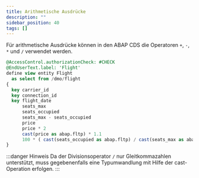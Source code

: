 ```yaml
---
title: Arithmetische Ausdrücke
description: ""
sidebar_position: 40
tags: []
---
```


Für arithmetische Ausdrücke können in den ABAP CDS die Operatoren `+`, `-`, `*` und `/` verwendet werden.

```sql showLineNumbers
@AccessControl.authorizationCheck: #CHECK
@EndUserText.label: 'Flight'
define view entity Flight
  as select from /dmo/flight
{
  key carrier_id                                                                 as CarrierId,
  key connection_id                                                              as ConnectionId,
  key flight_date                                                                as FlightDate,
      seats_max                                                                  as SeatsMax,
      seats_occupied                                                             as SeatsOccupied,
      seats_max - seats_occupied                                                 as SeatsFree,
      price                                                                      as OldPrice,
      price * 2                                                                  as DoublePrice,
      cast(price as abap.fltp) * 1.1                                             as NewPrice,
      100 * ( cast(seats_occupied as abap.fltp) / cast(seats_max as abap.fltp) ) as OccupancyRate,
}
```

:::danger Hinweis
Da der Divisionsoperator `/` nur Gleitkommazahlen unterstützt, muss gegebenenfalls eine Typumwandlung mit Hilfe der cast-Operation erfolgen.
:::
